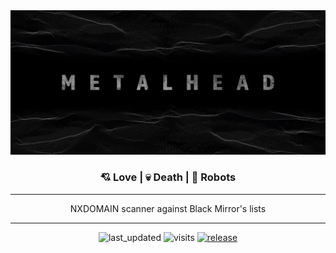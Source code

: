 <div align="center">
  <img src="images/logo.jpg"
       width="600"
       alt="logo"
       longdesc="https://github.com/T145/metalhead/master/README.md" />
  <h3>💘 Love | 💀 Death | 🤖 Robots</h3>
  <hr>
  <p>NXDOMAIN scanner against Black Mirror's lists</p>
  <hr>
  <img src="https://badges.pufler.dev/updated/T145/metalhead"
       alt="last_updated"
       longdesc="https://pufler.dev/git-badges/"
       crossorigin="anonymous"
       referrerpolicy="no-referrer" />
  <img src="https://badges.pufler.dev/visits/T145/metalhead"
       alt="visits"
       longdesc="https://pufler.dev/git-badges/"
       crossorigin="anonymous"
       referrerpolicy="no-referrer" />
  <a href="https://github.com/T145/metalhead/commits/master.atom">
    <img src="https://img.shields.io/static/v1?logo=rss&label=RSS&message=feed&color=FFA500"
        alt="release"
        longdesc="https://github.com/badges/shields/"
        crossorigin="anonymous"
        referrerpolicy="no-referrer" />
  </a>
</div>
